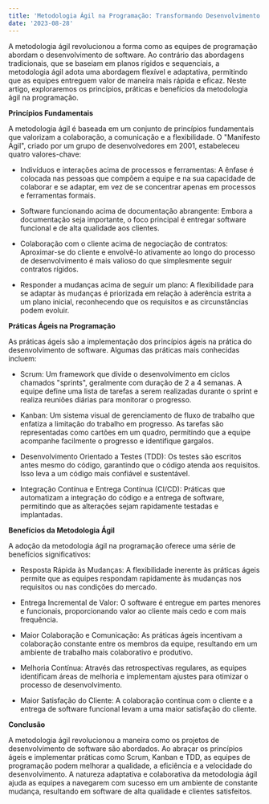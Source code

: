 ```yaml
---
title: 'Metodologia Ágil na Programação: Transformando Desenvolvimento e Resultados'
date: '2023-08-28'
---
```


A metodologia ágil revolucionou a forma como as equipes de programação abordam o desenvolvimento de software. Ao contrário das abordagens tradicionais, que se baseiam em planos rígidos e sequenciais, a metodologia ágil adota uma abordagem flexível e adaptativa, permitindo que as equipes entreguem valor de maneira mais rápida e eficaz. Neste artigo, exploraremos os princípios, práticas e benefícios da metodologia ágil na programação.

**Princípios Fundamentais**

A metodologia ágil é baseada em um conjunto de princípios fundamentais que valorizam a colaboração, a comunicação e a flexibilidade. O "Manifesto Ágil", criado por um grupo de desenvolvedores em 2001, estabeleceu quatro valores-chave:

- Indivíduos e interações acima de processos e ferramentas: A ênfase é colocada nas pessoas que compõem a equipe e na sua capacidade de colaborar e se adaptar, em vez de se concentrar apenas em processos e ferramentas formais.

- Software funcionando acima de documentação abrangente: Embora a documentação seja importante, o foco principal é entregar software funcional e de alta qualidade aos clientes.

- Colaboração com o cliente acima de negociação de contratos: Aproximar-se do cliente e envolvê-lo ativamente ao longo do processo de desenvolvimento é mais valioso do que simplesmente seguir contratos rígidos.

- Responder a mudanças acima de seguir um plano: A flexibilidade para se adaptar às mudanças é priorizada em relação à aderência estrita a um plano inicial, reconhecendo que os requisitos e as circunstâncias podem evoluir.

**Práticas Ágeis na Programação**

As práticas ágeis são a implementação dos princípios ágeis na prática do desenvolvimento de software. Algumas das práticas mais conhecidas incluem:

- Scrum: Um framework que divide o desenvolvimento em ciclos chamados "sprints", geralmente com duração de 2 a 4 semanas. A equipe define uma lista de tarefas a serem realizadas durante o sprint e realiza reuniões diárias para monitorar o progresso.

- Kanban: Um sistema visual de gerenciamento de fluxo de trabalho que enfatiza a limitação do trabalho em progresso. As tarefas são representadas como cartões em um quadro, permitindo que a equipe acompanhe facilmente o progresso e identifique gargalos.

- Desenvolvimento Orientado a Testes (TDD): Os testes são escritos antes mesmo do código, garantindo que o código atenda aos requisitos. Isso leva a um código mais confiável e sustentável.

- Integração Contínua e Entrega Contínua (CI/CD): Práticas que automatizam a integração do código e a entrega de software, permitindo que as alterações sejam rapidamente testadas e implantadas.

**Benefícios da Metodologia Ágil**

A adoção da metodologia ágil na programação oferece uma série de benefícios significativos:

- Resposta Rápida às Mudanças: A flexibilidade inerente às práticas ágeis permite que as equipes respondam rapidamente às mudanças nos requisitos ou nas condições do mercado.

- Entrega Incremental de Valor: O software é entregue em partes menores e funcionais, proporcionando valor ao cliente mais cedo e com mais frequência.

- Maior Colaboração e Comunicação: As práticas ágeis incentivam a colaboração constante entre os membros da equipe, resultando em um ambiente de trabalho mais colaborativo e produtivo.

- Melhoria Contínua: Através das retrospectivas regulares, as equipes identificam áreas de melhoria e implementam ajustes para otimizar o processo de desenvolvimento.

- Maior Satisfação do Cliente: A colaboração contínua com o cliente e a entrega de software funcional levam a uma maior satisfação do cliente.

**Conclusão**

A metodologia ágil revolucionou a maneira como os projetos de desenvolvimento de software são abordados. Ao abraçar os princípios ágeis e implementar práticas como Scrum, Kanban e TDD, as equipes de programação podem melhorar a qualidade, a eficiência e a velocidade do desenvolvimento. A natureza adaptativa e colaborativa da metodologia ágil ajuda as equipes a navegarem com sucesso em um ambiente de constante mudança, resultando em software de alta qualidade e clientes satisfeitos.

